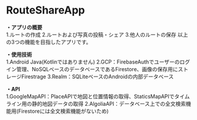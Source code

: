 # RouteShareApp

**・アプリの概要**<br>
1.ルートの作成
2.ルートおよび写真の投稿・シェア
3.他人のルートの保存
以上の3つの機能を目指したアプリです。

**・使用技術**<br>
1.Android Java(Kotlinではありません)
2.GCP：FirebaseAuthでユーザーのログイン管理、NoSQLベースのデータベースであるFirestore、画像の保存用にストレージFirestrage
3.Realm：SQLiteベースのAndroidの内部データベース

**・API**<br>
1.GoogleMapAPI：PlaceAPIで地図と位置情報の取得、StaticsMapAPIでタイムライン用の静的地図データの取得
2.AlgoliaAPI：データベース上での全文検索機能用(Firestoreには全文検索機能がないため)

